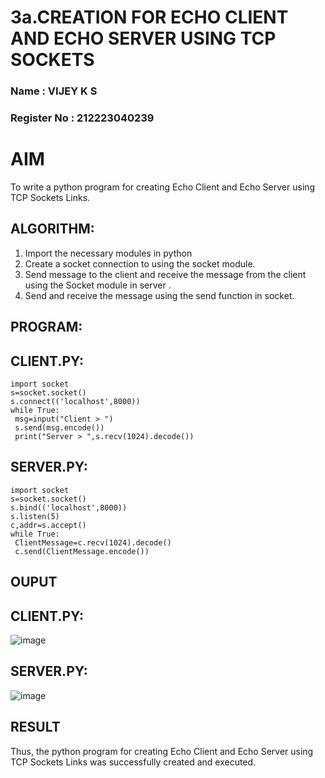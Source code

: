 # 3a.CREATION FOR ECHO CLIENT AND ECHO SERVER USING TCP SOCKETS
 ### Name : VIJEY K S
### Register No : 212223040239
# AIM
To write a python program for creating Echo Client and Echo Server using TCP
Sockets Links.
## ALGORITHM:
1. Import the necessary modules in python
2. Create a socket connection to using the socket module.
3. Send message to the client and receive the message from the client using the Socket module in
 server .
4. Send and receive the message using the send function in socket.
## PROGRAM:
## CLIENT.PY:
```
import socket
s=socket.socket()
s.connect(('localhost',8000))
while True:
 msg=input("Client > ")
 s.send(msg.encode())
 print("Server > ",s.recv(1024).decode())
```
## SERVER.PY:
```
import socket
s=socket.socket()
s.bind(('localhost',8000))
s.listen(5)
c,addr=s.accept()
while True:
 ClientMessage=c.recv(1024).decode()
 c.send(ClientMessage.encode())
```
## OUPUT
## CLIENT.PY:

![image](https://github.com/dinesh2068/19CS406-EX-NO3-a-_/assets/151390189/81cb5ae1-fbf3-449c-a308-26e710f4e106)

## SERVER.PY:

![image](https://github.com/dinesh2068/19CS406-EX-NO3-a-_/assets/151390189/32487ba4-d608-40cd-b7f2-4cf92925d262)

## RESULT
Thus, the python program for creating Echo Client and Echo Server using TCP Sockets Links 
was successfully created and executed.
